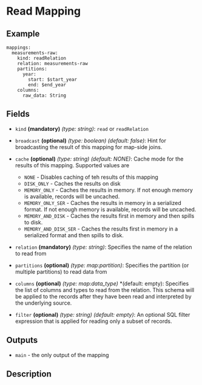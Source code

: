 
# Read Mapping


## Example
```
mappings:
  measurements-raw:
    kind: readRelation
    relation: measurements-raw
    partitions:
      year:
        start: $start_year
        end: $end_year
    columns:
      raw_data: String
```

## Fields

* `kind` **(mandatory)** *(type: string)*: `read` or `readRelation`

* `broadcast` **(optional)** *(type: boolean)* *(default: false)*: 
Hint for broadcasting the result of this mapping for map-side joins.

* `cache` **(optional)** *(type: string)* *(default: NONE)*:
Cache mode for the results of this mapping. Supported values are
  * `NONE` - Disables caching of teh results of this mapping
  * `DISK_ONLY` - Caches the results on disk
  * `MEMORY_ONLY` - Caches the results in memory. If not enough memory is available, records will be uncached.
  * `MEMORY_ONLY_SER` - Caches the results in memory in a serialized format. If not enough memory is available, records will be uncached.
  * `MEMORY_AND_DISK` - Caches the results first in memory and then spills to disk.
  * `MEMORY_AND_DISK_SER` - Caches the results first in memory in a serialized format and then spills to disk.

* `relation` **(mandatory)** *(type: string)*:
Specifies the name of the relation to read from

* `partitions` **(optional)** *(type: map:partition)*:
Specifies the partition (or multiple partitions) to read data from

* `columns` **(optional)** *(type: map:data_type)* *(default: empty):
Specifies the list of columns and types to read from the relation. This schema
will be applied to the records after they have been read and interpreted by the
underlying source.

* `filter` **(optional)** *(type: string)* *(default: empty)*:
An optional SQL filter expression that is applied for reading only a subset of records.


## Outputs
* `main` - the only output of the mapping


## Description
